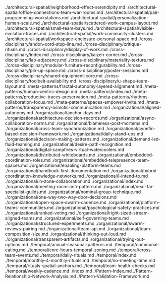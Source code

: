 ./architectural-spatial/neighborhood-effect-serendipity.md
./architectural-spatial/office-connections-team-war-rooms.md
./architectural-spatial/pair-programming-workstations.md
./architectural-spatial/personalization-human-scale.md
./architectural-spatial/scattered-work-campus-layout.md
./architectural-spatial/small-team-bays.md
./architectural-spatial/visible-evolution-traces.md
./architectural-spatial/work-community-clusters.md
./architectural-spatial/workspace-enclosure-personal-space.md
./cross-disciplinary/andon-cord-stop-line.md
./cross-disciplinary/critique-rituals.md
./cross-disciplinary/display-of-work.md
./cross-disciplinary/index.md
./cross-disciplinary/kaizen-corner.md
./cross-disciplinary/lab-adjacency.md
./cross-disciplinary/materiality-texture.md
./cross-disciplinary/modular-furniture-reconfigurability.md
./cross-disciplinary/pin-up-space.md
./cross-disciplinary/poster-sessions.md
./cross-disciplinary/shared-equipment-core.md
./cross-disciplinary/toolbelt-availability.md
./cross-disciplinary/u-shape-team-layout.md
./meta-patterns/fractal-autonomy-layered-alignment.md
./meta-patterns/human-centric-design.md
./meta-patterns/index.md
./meta-patterns/productive-traces-preservation.md
./meta-patterns/rhythms-collaboration-focus.md
./meta-patterns/spaces-empower-invite.md
./meta-patterns/transparency-osmotic-communication.md
./organizational/aligned-autonomy.md
./organizational/anchor-days.md
./organizational/architecture-decision-records.md
./organizational/async-collaboration-norms.md
./organizational/blameless-post-mortems.md
./organizational/cross-team-synchronization.md
./organizational/cynefin-based-decision-framework.md
./organizational/daily-stand-ups.md
./organizational/decision-making-patterns.md
./organizational/demand-led-fluid-teaming.md
./organizational/desire-path-recognition.md
./organizational/digital-campfires-virtual-watercoolers.md
./organizational/distributed-whiteboards.md
./organizational/embedded-coordination-roles.md
./organizational/embedded-telepresence-team-spaces.md
./organizational/enabling-platform-teams.md
./organizational/handbook-first-documentation.md
./organizational/hybrid-coordination-knowledge-networks.md
./organizational/i-intend-to.md
./organizational/in-zone-collaboration.md
./organizational/index.md
./organizational/meeting-room-anti-pattern.md
./organizational/near-far-specialist-guilds.md
./organizational/nominal-group-technique.md
./organizational/one-way-two-way-door-decisions.md
./organizational/open-space-swarm-cadence.md
./organizational/platform-teams-communities.md
./organizational/psychological-safety-practices.md
./organizational/ranked-voting.md
./organizational/right-sized-stream-aligned-teams.md
./organizational/self-governing-teams.md
./organizational/structured-experiments.md
./organizational/swarm-reviews-pairing.md
./organizational/team-api.md
./organizational/team-composition-size.md
./organizational/thinking-out-loud.md
./organizational/transparent-artifacts.md
./organizational/trying-out-options.md
./temporal/annual-seasonal-patterns.md
./temporal/communal-eating.md
./temporal/core-hours-temporal-zoning.md
./temporal/cross-team-events.md
./temporal/daily-rituals.md
./temporal/index.md
./temporal/monthly-4-monthly-rituals.md
./temporal/no-meeting-time.md
./temporal/rituals-spatial-anchors.md
./temporal/team-health-checks.md
./temporal/weekly-cadence.md
./index.md
./Pattern-Index.md
./Pattern-Relationship-Network-Analysis.md
./Pattern-Validation-Framework.md
